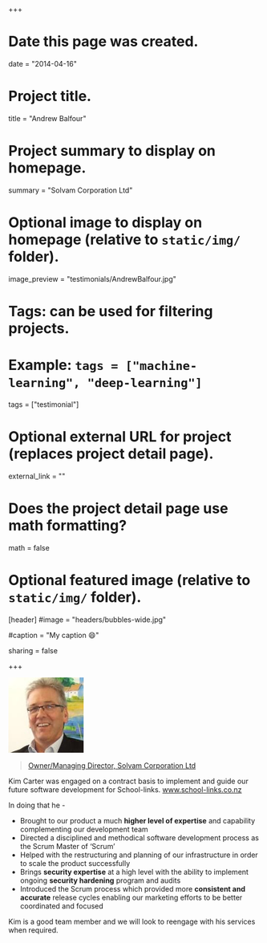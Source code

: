 +++
# Date this page was created.
date = "2014-04-16"

# Project title.
title = "Andrew Balfour"

# Project summary to display on homepage.
summary = "Solvam Corporation Ltd"

# Optional image to display on homepage (relative to `static/img/` folder).
image_preview = "testimonials/AndrewBalfour.jpg"

# Tags: can be used for filtering projects.
# Example: `tags = ["machine-learning", "deep-learning"]`
tags = ["testimonial"]

# Optional external URL for project (replaces project detail page).
external_link = ""

# Does the project detail page use math formatting?
math = false

# Optional featured image (relative to `static/img/` folder).
[header]
#image = "headers/bubbles-wide.jpg"

#caption = "My caption :smile:"

sharing = false

+++

<img class="testimonial-img-bordered" src="/img/testimonials/AndrewBalfour.jpg">

> [Owner/Managing Director, Solvam Corporation Ltd](/project/portfolio-schoollinks)

Kim Carter was engaged on a contract basis to implement and guide our future software development for School-links. www.school-links.co.nz 

In doing that he - 

* Brought to our product a much **higher level of expertise** and capability complementing our development team
* Directed a disciplined and methodical software development process as the Scrum Master of ‘Scrum’
* Helped with the restructuring and planning of our infrastructure in order to scale the product successfully
* Brings **security expertise** at a high level with the ability to implement ongoing **security hardening** program and audits
* Introduced the Scrum process which provided more **consistent and accurate** release cycles enabling our marketing efforts to be better coordinated and focused

Kim is a good team member and we will look to reengage with his services when required.

